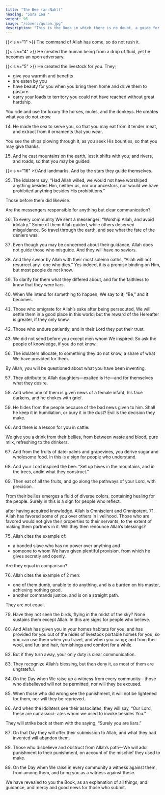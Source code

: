 ```yaml
---
title: "The Bee (an-Nahl)"
heading: "Sura 16a "
weight: 96
image: "/covers/quran.jpg"
description: "This is the Book in which there is no doubt, a guide for the righteous."
---
```



{{< s v="1" >}}  The command of Allah has come, so do not rush it. <!-- Glory be to Him; exalted above what they associate. -->

<!-- {{< s v="2" >}}  He sends down the angels with the Spirit by His command, upon whom He wills of His servants: “Give warning that there is no god but Me, and fear Me.”

{{< s v="3" >}}  He created the heavens and the earth with justice. He is exalted above the associations
they attribute. -->

{{< s v="4" >}}  He created the human being from a drop of fluid, yet he becomes an open adversary.

{{< s v="5" >}}  He created the livestock for you. They;
- give you warmth and benefits
- are eaten by you
- have beauty for you when you bring them home and drive them to pasture.
- carry your loads to territory you could not have reached without great hardship. 

You ride and use for luxury the horses, mules, and the donkeys. He creates what you do not know.

<!-- {{< s v="9" >}}  It is for Allah to point out the paths, but some of them are flawed. Had He willed, He
could have guided you all.

{{< s v="10" >}}  It is He Who sends down for you from the sky water. From it is drink, and with it grows
vegetation for grazing.

{{< s v="11" >}} He produces for you grains with it, and olives, and date-palms, and grapes, and all kinds of fruits. Surely in that is a sign for
people who think.
12. And He regulated for you the night and the
day; and the sun, and the moon, and the stars
are disposed by His command. Surely in that
are signs for people who ponder.
13. And whatsoever He created for you on
earth is of diverse colors. Surely in that is a
sign for people who are mindful. -->

14. He made the sea to serve you, so that you may eat from it tender meat, and extract from it ornaments that you wear. 

You see the ships plowing through it, as you seek His bounties, so that you may give
thanks.

15. And he cast mountains on the earth, lest it
shifts with you; and rivers, and roads, so that
you may be guided.

{{< s v="16" >}}And landmarks. And by the stars they
guide themselves.

<!-- 17. Is He who creates like him who does not
create? Will you not take a lesson?

18. And if you tried to enumerate the favors of
Allah, you will not be able to count them. Al-
lah is Forgiving and Merciful.
19. And Allah knows what you hide and what
you disclose.
20. Those they invoke besides Allah create
nothing, but are themselves created.
21. They are dead, not alive; and they do not
know when they will be resurrected.

22. Your God is one God. As for those who do
not believe in the Hereafter, their hearts are
in denial, and they are arrogant.
23. Without a doubt, Allah knows what they
conceal and what they reveal. He does not
like the arrogant.
And when it is said to them, “What has
your Lord sent down?” They say, “Legends of
the ancients.”

25. So let them carry their loads complete on
the Day of Resurrection, and some of the
loads of those they misguided without
knowledge. Evil is what they carry.

26. Those before them also schemed, but Allah
took their structures from the foundations,
and the roof caved in on them. The punish-
ment came at them from where they did not
perceive.

27. Then, on the Day of Resurrection, He will
disgrace them, and say, “Where are My asso-
ciates for whose sake you used to dispute?”
Those who were given knowledge will say,
“Today shame and misery are upon the dis-
believers.”

28. Those wronging their souls while the an-
gels are taking them away—they will propose
peace: “We did no wrong.” Yes you did. Allah
is aware of what you used to do.”
29. Enter the gates of Hell, to dwell therein for-
ever. Miserable is the residence of the arrogant.

30. And it will be said to those who maintained
piety, “What has your Lord revealed?” They
will say, “Goodness.” To those who do good
in this world is goodness, and the Home of
the Hereafter is even better. How wonderful
is the residence of the pious. -->


<!-- 31. The Gardens of Perpetuity, which they will enter, beneath which rivers flow, where they
will have whatever they desire. 

32. Those who are in a wholesome state when
the angels take them—will say, “Peace be
upon you; enter Paradise, for what you used
to do.”

33. Are they but waiting for the angels to come
to them, or for the command of your Lord to
arrive? Those before them did likewise. Allah
did not wrong them, but they used to wrong
their own souls. -->

<!-- 34. So the evils of their deeds assailed them,
and what they used to ridicule engulfed them. -->

35. The idolaters say, “Had Allah willed, we would not have worshiped anything besides
Him, neither us, nor our ancestors, nor would we have prohibited anything besides
His prohibitions.” 

Those before them did likewise. 

Are the messengers responsible for anything but clear communication?

36. To every community We sent a messenger: “Worship Allah, and avoid idolatry.” Some of
them Allah guided, while others deserved
misguidance. So travel through the earth, and
see what the fate of the deniers was.

37. Even though you may be concerned about
their guidance, Allah does not guide those
who misguide. And they will have no saviors.
38. And they swear by Allah with their most
solemn oaths, “Allah will not resurrect any-
one who dies.” Yes indeed, it is a promise
binding on Him, but most people do not
know.

39. To clarify for them what they differed
about, and for the faithless to know that they
were liars.

40. When We intend for something to happen,
We say to it, “Be,” and it becomes.

41. Those who emigrate for Allah’s sake after
being persecuted, We will settle them in a
good place in this world; but the reward of
the Hereafter is greater, if they only knew.

42. Those who endure patiently, and in their
Lord they put their trust.

43. We did not send before you except men
whom We inspired. So ask the people of
knowledge, if you do not know.

<!-- 44. With the clarifications and the scriptures.
And We revealed to you the Reminder, that
you may clarify to the people what was re-
vealed to them, and that they may reflect.

45. Do those who scheme evils feel secure that
Allah will not cause the earth to cave in with
them, or that the punishment will not come
upon them from where they do not perceive?

46. Or that He will not seize them during their
activities? And they will not be able to prevent it.

47. Or that He will not seize them while in
dread? Your Lord is Gentle and Merciful.

48. Have they not observed what Allah has created? Their shadows revolve from the right
and the left, bowing to Allah as they shrink away.

49. To Allah bows down everything in the heavens and everything on earth—every liv-
ing creature, and the angels, and without being proud.

50. They fear their Lord above them, and they
do what they are commanded.

51. Allah has said: “Do not take two gods; He
is only One God; so fear only Me.”

52. To Him belongs everything in the heavens
and the earth; and to Him obedience is due
always. Do you, then, fear anyone other than
Allah?

53. Whatever blessing you have is from Allah.
And when harm touches you, it is to Him that
you groan.
54. But when He lifts the harm from you, some
of you associate others with their Lord.
55. To show ingratitude for what We have
given them. Enjoy yourselves. You will soon
know. -->

56. The idolaters allocate, to something they do not know, a share of what We have provided
for them. 

By Allah, you will be questioned
about what you have been inventing.

57. They attribute to Allah daughters—exalted is He—and for themselves what they desire.

58. And when one of them is given news of a female infant, his face darkens, and he chokes with grief.

59. He hides from the people because of the bad news given to him. Shall he keep it in humiliation, or bury it in the dust? Evil is the
decision they make.


<!-- 60. Those who do not believe in the Hereafter
set a bad example, while Allah sets the High-
est Example. He is the Mighty, the Wise.

61. If Allah were to hold mankind for their in-
justices, He would not leave upon it a single
creature, but He postpones them until an ap-
pointed time. Then, when their time arrives,
they will not delay it by one hour, nor will
they advance it.

62. And they attribute to Allah what they
themselves dislike, while their tongues utter
the lie that theirs is the goodness. Without a
doubt, for them is the Fire, and they will be
neglected.

63. By Allah, We sent messengers to commu-
nities before you, but Satan made their deeds
appear alluring to them. He is their master
today, and they will have a painful punish-
ment.

64. We revealed to you the Scripture only to
clarify for them what they differ about, and
guidance and mercy for people who believe.

65. Allah sends down water from the sky, with
which He revives the earth after its death. In
this is a sign for people who listen. -->

66. And there is a lesson for you in cattle: 

We give you a drink from their bellies, from between waste and blood, pure milk, refreshing
to the drinkers.

67. And from the fruits of date-palms and grapevines, you derive sugar and wholesome
food. In this is a sign for people who understand.

68. And your Lord inspired the bee: “Set up hives in the mountains, and in the trees, andin what they construct.”

69. Then eat of all the fruits, and go along the pathways of your Lord, with precision. 

From their bellies emerges a fluid of diverse colors, containing healing for the people. Surely in this is a sign for people who reflect.

<!-- 70. Allah created you; then He takes you away.
Some of you will be brought back to the worst
age, so that he will no longer know anything, -->



after having acquired knowledge. Allah is
Omniscient and Omnipotent.
71. Allah has favored some of you over others
in livelihood. Those who are favored would
not give their properties to their servants, to
the extent of making them partners in it. Will
they then renounce Allah’s blessings?

<!-- 72. Allah has given you mates from among yourselves; and has produced for you, from
your mates, children and grandchildren; and has provided you with good things. 

73. And yet they serve besides Allah what possesses no provisions for them in the heavens,
nor on earth, nor are they capable.

74. So do not cite the examples for Allah. Allah
knows, and you do not know. -->

75. Allah cites the example of:
- a bonded slave who has no power over anything and
- someone to whom We have given plentiful provision, from which he gives secretly and
openly. 

Are they equal in comparison? 

76. Allah cites the example of 2 men:
- one of them dumb, unable to do anything, and is a burden on his master, achieving nothing good. 
- another commands justice, and is on a straight path. 

They are not equal. 

<!-- 77. To Allah belongs the unseen of the heavens
and the earth. The coming of the Hour is only
as the twinkling of the eye, or even nearer. Al-
lah has power over everything. -->

<!-- 78. Allah brought you out of your mothers’
wombs, not knowing anything; and He gave
you the hearing, and the eyesight, and the
brains; that you may give thanks. -->

79. Have they not seen the birds, flying in the midst of the sky? None sustains them except
Allah. In this are signs for people who believe.

80. And Allah has given you in your homes habitats for you, and has provided for you out of the hides of livestock portable homes for you, so you can use them when you travel, and when you camp; and from their wool, and fur, and hair, furnishings and comfort for a while.

<!-- 81. Allah has made for you shade out of
what He has created, and has given you re-
sorts in the mountains, and has given you
garments to protect you from the heat, and
garments to protect you from your violence.
Thus He completes His blessings upon you,
so that you may submit. -->

82. But if they turn away, your only duty is clear communication.

83. They recognize Allah’s blessing, but then deny it, as most of them are ungrateful.

84. On the Day when We raise up a witness from every community—those who disbelieved will not be permitted, nor will they be
excused.

85. When those who did wrong see the punishment, it will not be lightened for them, nor
will they be reprieved.

86. And when the idolaters see their associates, they will say, “Our Lord, these are our associ-
ates whom we used to invoke besides You.”

They will strike back at them with the saying,
“Surely you are liars.”

87. On that Day they will offer their submission to Allah, and what they had invented will
abandon them.

88. Those who disbelieve and obstruct from
Allah’s path—We will add punishment to
their punishment, on account of the mischief
they used to make.

89. On the Day when We raise in every community a witness against them, from among
them, and bring you as a witness against these. 

We have revealed to you the Book, as an explanation of all things, and guidance,
and mercy and good news for those who submit.

